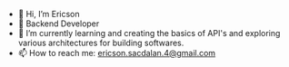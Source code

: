 - 👋 Hi, I’m Ericson
- 👀 Backend Developer
- 🌱 I’m currently learning and creating the basics of API's and exploring various architectures for building softwares.
- 📫 How to reach me: ericson.sacdalan.4@gmail.com

<!---
Eerie-Cson/Eerie-Cson is a ✨ special ✨ repository because its `README.md` (this file) appears on your GitHub profile.
You can click the Preview link to take a look at your changes.
--->
